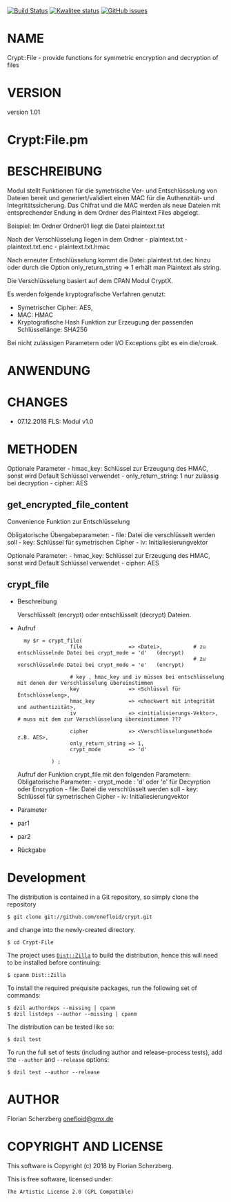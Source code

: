 [![Build Status](https://travis-ci.org/onefloid/crypt.svg?branch=master)](https://travis-ci.org/onefloid/crypt)
[![Kwalitee status](http://cpants.cpanauthors.org/dist/Crypt-File.png)](http://cpants.charsbar.org/dist/overview/Crypt-File)
[![GitHub issues](https://img.shields.io/github/issues/onefloid/crypt.svg)](https://github.com/onefloid/crypt/issues)

# NAME

Crypt::File - provide functions for symmetric encryption and decryption of files

# VERSION

version 1.01

# Crypt:File.pm

# BESCHREIBUNG

Modul stellt Funktionen für die symetrische Ver- und Entschlüsselung von Dateien
bereit und generiert/validiert einen MAC für die Authenzität- und Integritätssicherung.
Das Chifrat und die MAC werden als neue Dateien mit entsprechender Endung in dem Ordner
des Plaintext Files abgelegt.

Beispiel: Im Ordner Ordner01 liegt die Datei plaintext.txt

Nach der Verschlüsselung liegen in dem Ordner
\- plaintext.txt
\- plaintext.txt.enc
\- plaintext.txt.hmac

Nach erneuter Entschlüsselung kommt die Datei: plaintext.txt.dec hinzu oder durch
die Option only\_return\_string => 1 erhält man Plaintext als string.

Die Verschlüsselung basiert auf dem CPAN Modul CryptX.

Es werden folgende kryptografische Verfahren  genutzt:
 - Symetrischer Cipher: AES,
 - MAC: HMAC
 - Kryptografische Hash Funktion zur Erzeugung der passenden Schlüssellänge: SHA256

Bei nicht zulässigen Parametern oder I/O Exceptions gibt es ein die/croak.

# ANWENDUNG

# CHANGES

- 07.12.2018 FLS:   Modul v1.0

# METHODEN

Optionale Parameter
\- hmac\_key: Schlüssel zur Erzeugung des HMAC, sonst wird Default Schlüssel verwendet
\- only\_return\_string: 1 nur zulässig bei decryption
\- cipher: AES

## get\_encrypted\_file\_content

Convenience Funktion zur Entschlüsselung 

Obligatorische Übergabeparameter:
\- file: Datei die verschlüsselt werden soll
\- key: Schlüssel für symetrischen Cipher
\- iv: Initialiesierungvektor

Optionale Parameter:
\- hmac\_key: Schlüssel zur Erzeugung des HMAC, sonst wird Default Schlüssel verwendet
\- cipher: AES

## crypt\_file

- Beschreibung

    Verschlüsselt (encrypt) oder entschlüsselt (decrypt) Dateien.

- Aufruf

        my $r = crypt_file(
                       file               => <Datei>,          # zu entschlüsselnde Datei bei crypt_mode = 'd'   (decrypt)
                                                               # zu verschlüsselnde Datei bei crypt_mode = 'e'   (encrypt)
                                                               
                       # key , hmac_key und iv müssen bei entschlüsselung mit denen der Verschlüsselung übereinstimmen                                             
                       key                => <Schlüssel für Entschlüsselung>,
                       hmac_key           => <checkwert mit integrität und authentizität>,
                       iv                 => <initialisierungs-Vektor>,           # muss mit dem zur Verschlüsselung übereinstimmen ???
                       
                       cipher             => <Verschlüsselungsmethode z.B. AES>,
                       only_return_string => 1,
                       crypt_mode         => 'd'
         
                 ) ;

    Aufruf der Funktion crypt\_file mit den folgenden Parametern:
    Obligatorische Parameter:
    \- crypt\_mode : 'd' oder 'e' für Decyrption oder Encryption
    \- file: Datei die verschlüsselt werden soll
    \- key: Schlüssel für symetrischen Cipher
    \- iv: Initialiesierungvektor

- Parameter

- par1
- par2
- Rückgabe



# Development

The distribution is contained in a Git repository, so simply clone the
repository

```
$ git clone git://github.com/onefloid/crypt.git
```

and change into the newly-created directory.

```
$ cd Crypt-File
```

The project uses [`Dist::Zilla`](https://metacpan.org/pod/Dist::Zilla) to
build the distribution, hence this will need to be installed before
continuing:

```
$ cpanm Dist::Zilla
```

To install the required prequisite packages, run the following set of
commands:

```
$ dzil authordeps --missing | cpanm
$ dzil listdeps --author --missing | cpanm
```

The distribution can be tested like so:

```
$ dzil test
```

To run the full set of tests (including author and release-process tests),
add the `--author` and `--release` options:

```
$ dzil test --author --release
```

# AUTHOR

Florian Scherzberg <onefloid@gmx.de>

# COPYRIGHT AND LICENSE

This software is Copyright (c) 2018 by Florian Scherzberg.

This is free software, licensed under:

    The Artistic License 2.0 (GPL Compatible)
